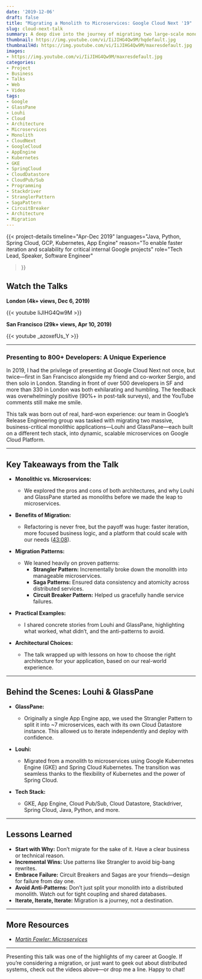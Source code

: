 ```yaml
---
date: '2019-12-06'
draft: false
title: "Migrating a Monolith to Microservices: Google Cloud Next '19"
slug: cloud-next-talk
summary: A deep dive into the journey of migrating two large-scale monolithic applications at Google—Louhi and GlassPane—to microservices, presented at Google Cloud Next in San Francisco and London.
thumbnail: https://img.youtube.com/vi/IiJIHG4Qw9M/hqdefault.jpg
thumbnailHd: https://img.youtube.com/vi/IiJIHG4Qw9M/maxresdefault.jpg
images:
- https://img.youtube.com/vi/IiJIHG4Qw9M/maxresdefault.jpg
categories:
- Project
- Business
- Talks
- Web
- Video
tags:
- Google
- GlassPane
- Louhi
- Cloud
- Architecture
- Microservices
- Monolith
- CloudNext
- GoogleCloud
- AppEngine
- Kubernetes
- GKE
- SpringCloud
- CloudDatastore
- CloudPub/Sub
- Programming
- Stackdriver
- StranglerPattern
- SagaPattern
- CircuitBreaker
- Architecture
- Migration
---
```


{{< project-details
  timeline="Apr-Dec 2019"
  languages="Java, Python, Spring Cloud, GCP, Kubernetes, App Engine"
  reason="To enable faster iteration and scalability for critical internal Google projects"
  role="Tech Lead, Speaker, Software Engineer"
>}}

## Watch the Talks

**London (4k+ views, Dec 6, 2019)**

{{< youtube IiJIHG4Qw9M >}}

**San Francisco (29k+ views, Apr 10, 2019)**

{{< youtube _azoxefUs_Y >}}

---

### Presenting to 800+ Developers: A Unique Experience

In 2019, I had the privilege of presenting at Google Cloud Next not once, but twice—first in San Francisco alongside my friend and co-worker Sergio, and then solo in London. Standing in front of over 500 developers in SF and more than 330 in London was both exhilarating and humbling. The feedback was overwhelmingly positive (90%+ in post-talk surveys), and the YouTube comments still make me smile.

This talk was born out of real, hard-won experience: our team in Google’s Release Engineering group was tasked with migrating two massive, business-critical monolithic applications—Louhi and GlassPane—each built on a different tech stack, into dynamic, scalable microservices on Google Cloud Platform.

---

## Key Takeaways from the Talk

- **Monolithic vs. Microservices:**
  - We explored the pros and cons of both architectures, and why Louhi and GlassPane started as monoliths before we made the leap to microservices.

- **Benefits of Migration:**
  - Refactoring is never free, but the payoff was huge: faster iteration, more focused business logic, and a platform that could scale with our needs ([43:08](https://www.youtube.com/watch?v=IiJIHG4Qw9M&t=2588s)).

- **Migration Patterns:**
  - We leaned heavily on proven patterns:
    - **Strangler Pattern:** Incrementally broke down the monolith into manageable microservices.
    - **Saga Patterns:** Ensured data consistency and atomicity across distributed services.
    - **Circuit Breaker Pattern:** Helped us gracefully handle service failures.

- **Practical Examples:**
  - I shared concrete stories from Louhi and GlassPane, highlighting what worked, what didn’t, and the anti-patterns to avoid.

- **Architectural Choices:**
  - The talk wrapped up with lessons on how to choose the right architecture for your application, based on our real-world experience.

---

## Behind the Scenes: Louhi & GlassPane

- **GlassPane:**
  - Originally a single App Engine app, we used the Strangler Pattern to split it into ~7 microservices, each with its own Cloud Datastore instance. This allowed us to iterate independently and deploy with confidence.

- **Louhi:**
  - Migrated from a monolith to microservices using Google Kubernetes Engine (GKE) and Spring Cloud Kubernetes. The transition was seamless thanks to the flexibility of Kubernetes and the power of Spring Cloud.

- **Tech Stack:**
  - GKE, App Engine, Cloud Pub/Sub, Cloud Datastore, Stackdriver, Spring Cloud, Java, Python, and more.

---

## Lessons Learned

- **Start with Why:** Don’t migrate for the sake of it. Have a clear business or technical reason.
- **Incremental Wins:** Use patterns like Strangler to avoid big-bang rewrites.
- **Embrace Failure:** Circuit Breakers and Sagas are your friends—design for failure from day one.
- **Avoid Anti-Patterns:** Don’t just split your monolith into a distributed monolith. Watch out for tight coupling and shared databases.
- **Iterate, Iterate, Iterate:** Migration is a journey, not a destination.

---

## More Resources

- [*Martin Fowler: Microservices*](https://martinfowler.com/articles/microservices.html)

---

Presenting this talk was one of the highlights of my career at Google. If you’re considering a migration, or just want to geek out about distributed systems, check out the videos above—or drop me a line. Happy to chat!
